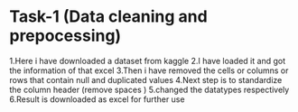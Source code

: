 # Task-1 (Data cleaning and prepocessing)
1.Here i have downloaded a dataset from kaggle
2.I have loaded it and got the information of that excel
3.Then i have removed the cells or columns or rows that contain null and duplicated values
4.Next step is to standardize the column header (remove spaces )
5.changed the datatypes respectively
6.Result is downloaded as excel for further use

